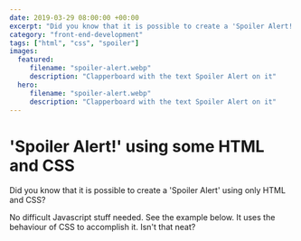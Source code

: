 ```yaml
---
date: 2019-03-29 08:00:00 +00:00
excerpt: "Did you know that it is possible to create a 'Spoiler Alert!' using only HTML and CSS? I'll show how."
category: "front-end-development"
tags: ["html", "css", "spoiler"]
images:
  featured:
     filename: "spoiler-alert.webp"
     description: "Clapperboard with the text Spoiler Alert on it"
  hero:
     filename: "spoiler-alert.webp"
     description: "Clapperboard with the text Spoiler Alert on it"
---
```


# 'Spoiler Alert!' using some HTML and CSS

Did you know that it is possible to create a 'Spoiler Alert' using only HTML and CSS?

No difficult Javascript stuff needed. See the example below. It uses the behaviour of CSS to accomplish it. Isn't that neat? 

 <ClientOnly><script src="https://jsfiddle.net/ellipticcurv3/pLa5z347/embed/html,css,result/"></script></ClientOnly>
